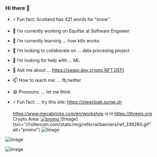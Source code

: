 ### Hi there 👋

- ⚡ Fun fact: Scotland has 421 words for “snow”
<!--
**PaulGiancarlo/PaulGiancarlo** is a ✨ _special_ ✨ repository because its `README.md` (this file) appears on your GitHub profile.

Here are some ideas to get you started:
-->
- 🔭 I’m currently working on Equifax at Software Engineer
- 🌱 I’m currently learning ... how k8s works
- 👯 I’m looking to collaborate on ... data procesing project
- 🤔 I’m looking for help with ... ML
- 💬 Ask me about ... https://swapi.dev,crypto,NFT,DEFI
- 📫 How to reach me: ... fb,twitter
- 😄 Pronouns: ... let me think
- ⚡ Fun fact: ... try this site: https://stegcloak.surge.sh

    https://www.mecabricks.com/en/workshop 
    is in https://threejs.org
Crypto Area:
						<!--Start rollercoin.com code-->
						<a href="https://rollercoin.com/?r=klzrcrl4">
							<img src="//rollercoin.com/static/img/referral/banners/ref_336280.gif" alt="promo"/>
						</a>
						<!--End rollercoin.com code-->
![Image](src="//rollercoin.com/static/img/referral/banners/ref_336280.gif" alt="promo")
![Image](href="https://rollercoin.com/?r=klzrcrl4")

![Image]( src=”https://embed.theta.tv/e/chat/nasa)

![Image](https://generative-placeholders.glitch.me/image?width=600&height=300&style=cellular-automata&cells=50)

<!--
-->
